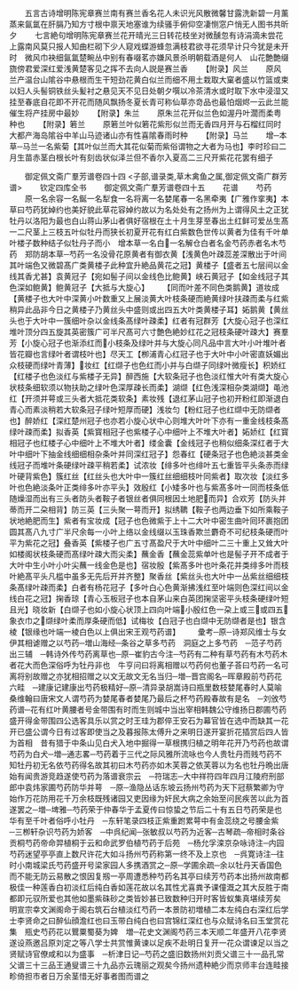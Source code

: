 <!-- { "loadSidebar": true } -->
　　五言古诗增明陈宪章赛兰南有赛兰香名花人未识光风散微馨甘露洗新碧一月薰蒸来氤氲在肝膈乃知方寸根中禀天地塞谁为续骚手俯仰空凄恻窓户悄无人图书共昕夕
　　七言絶句增明陈宪章赛兰花开晴光三日转花枝坐对微醺忽有诗涓滴未尝花上露南风莫只报人知曲栏砌下少人窥戏蝶游蜂忽满枝君欲寻花须早计只今犹是未开时　微风巾袂细氤氲楚畹丛中别有春啜茗亦嫌风景杀明朝载酒是何人　山花艶艶缀旒傍君爱深红爱浅黄楚客见之挥不去向人説是赛兰香
　　【附录】风兰
　　原风兰产温台山隂谷中悬根而生干短劲花黄白似兰而细不用土栽取大窠者盛以竹篮或束以妇人头髻铜铁丝头髪衬之悬见天不见日处朝夕噀以冷茶清水或时取下水中浸湿又挂至春底自花即不开花而随风飘扬冬夏长青可称仙草亦竒品也最怕烟烬一云此兰能催生将产挂房中最妙
　　【附录】朱兰
　　原朱兰花开似兰色如渥丹叶濶而柔粤种也
　　【附录】箬兰
　　原箬兰叶似箬花紫形似兰而无香四月开与石榴红同时大都产海岛隂谷中羊山马迹诸山亦有性喜隂春雨时种
　　【附录】马兰
　　增─本草─马兰一名紫菊【其叶似兰而大其花似菊而紫俗谓物之大者为马也】李时珍曰二月生苗赤茎白根长叶有刻齿状似泽兰但不香尔入夏高二三尺开紫花花罢有细子










　　御定佩文斋广羣芳谱卷四十四
<子部,谱录类,草木禽鱼之属,御定佩文斋广群芳谱>
　　钦定四库全书
　　御定佩文斋广羣芳谱卷四十五
　　花谱
　　芍药
　　原一名余容一名鋋一名犁食一名将离一名婪尾春一名黑牵夷【广雅作挛夷】本草曰芍药犹婥约也美好貌此草花容婥约故以为名处处有之扬州为上谓得风土之正犹牡丹以洛阳为最也白山蒋山茅山者俱好宿根在土十月生芽至春出土红鲜可爱丛生髙一二尺茎上三枝五叶似牡丹而狭长初夏开花有红白紫数色世传以黄者为佳有千叶单叶楼子数种结子似牡丹子而小　增本草一名白一名解仓白者名金芍药赤者名木芍药　郑防胡本草─芍药一名没骨花原黄者有御衣黄【浅黄色叶疎蕊差深散出于叶间其叶端色又微碧髙广类黄楼子此种宜升絶品黄花之冠】黄楼子【盛者五七层间以金线其香尤甚】袁黄冠子【宛如髻子间以金线色比鲍黄】峡石黄冠子【如金线冠子其色深如鲍黄】鲍黄冠子【大抵与大旋心】
　　【同而叶差不同色类鹅黄】道妆成【黄楼子也大叶中深黄小叶数重又上展淡黄大叶枝条硬而絶黄绿叶扶疎而柔与红紫稍异此品非今日之黄楼子乃黄丝头中盛则或出四五大叶类黄楼子耳】妬鹅黄【黄丝头也于大叶中一簇细叶杂以金线条髙绿叶疎柔】红者有冠群芳【大旋心冠子也深红堆叶顶分四五旋其英密簇广可半尺髙可六寸艶色絶妙红花之冠枝条硬叶疎大】赛羣芳【小旋心冠子也渐添红而小枝条及绿叶并与大旋心同凡品中言大叶小叶堆叶者皆花瓣也言绿叶者谓枝叶也】尽天工【栁浦青心红冠子也于大叶中小叶密直妖媚出众枝硬而绿叶青薄】妆红【红缬子也色红而小并与白缬子同绿叶微瘦长】积娇红【红楼子也色淡红与紫楼子无异】醉西施【大软条冠子也色淡红惟大叶有类大旋心状枝条细软须以物扶助之绿叶色深厚疎长而柔】湖缬【红色浅深相杂类湖缬】黾池红【开须并萼或三头者大抵花类软条】素妆残【退红茅山冠子也初开粉红即渐退白青心而素淡稍若大软条冠子绿叶短厚而硬】浅妆匀【粉红冠子也红缬中无防缬者也】醉娇红【深红楚州冠子也亦若小旋心状中心则堆大叶叶下亦有一重金线枝条髙绿叶疎而柔】拟香英【紫寳相冠子也紫楼子心中细叶上不堆大叶者】妬娇红【红寳相冠子也红楼子心中细叶上不堆大叶者】缕金囊【金线冠子也稍似细条深红者于大叶中细叶下抽金线细细相杂条叶并同深红冠子】怨春红【硬条冠子也色絶淡甚类金线冠子而堆叶条硬绿叶疎平稍若柔】试浓妆【绯多叶也绯叶五七重皆平头条赤而绿叶硬背紫色】簇红丝【红丝头也大叶中一簇红丝细细枝叶同紫者】取次妆【淡红多叶也色絶淡条叶正类绯多叶亦平头】效殷红【小矮多叶也与紫髙多叶一同而枝条低随燥湿而出有三头者防头者鞍子者银丝者俱同根因土地肥而异】合欢芳【防头并蒂而开二朶相背】防三英【三头聚一萼而开】拟绣韀【鞍子也两边垂下如所乘鞍子状地絶肥而生】紫者有宝妆成【冠子也色微紫于上十二大叶中密生曲叶囘环裹抱团圆其髙八九寸广半尺余每一小叶上络以金线缀以玉珠香欺兰麝奇不可纪枝条硬而叶平为紫花之冠】叠香英【紫楼子也广五寸髙盈尺于大叶中细叶二三十重上又耸大叶如楼阁状枝条硬而髙绿叶疎大而尖柔】蘸金香【蘸金蕊紫单叶也是髻子开不成者于大叶中生小叶小叶尖蘸一线金色是也】宿妆殷【紫髙多叶也叶条花并类绯多叶而枝叶絶髙平头凡槛中虽多无先后开并齐整】聚香丝【紫丝头也大叶中一丛紫丝细细枝条髙绿叶疎而柔】白者有杨花冠子【多叶白心色黄渐拂浅红至叶端则色深红间以金线白花之冠】掬香琼【青心玉板冠子也本自茅山来白英团掬坚密平头枝条硬绿叶短且光】晓妆新【白缬子也如小旋心状顶上四向叶端小殷红色一朶上或三或四五象衣巾之缬绿叶柔而厚条硬而低】试梅妆【白冠子也白缬中无防缬者是也】银含棱【银缘也叶端一棱白色以上俱出宋王观芍药谱】
　　彚考─原─诗郑风维士与女伊其相谑赠之以芍药─増山海经─条谷之草多芍药　洞庭之上多芍药　─范子芍药出三辅　─韩诗外传芍药离草也─原─崔豹古今注─芍药有二种有草芍药有木芍药木者花大而色深俗呼为牡丹非也　牛亨问曰将离相赠以芍药何也董子荅曰芍药一名可离将别故赠之亦犹相招赠之以文无故文无名当归─増─晋宫阁名─晖章殿前芍药花六畦　─建康记建康出芍药极精好─原─清异录胡嵩诗曰瓶里数枝婪尾春时人莫喻桑维翰曰唐宋文人谓芍药为婪尾春者婪尾乃最后之杯芍药殿春故有是名　─刘攽芍药谱─花有红叶黄腰者号金带围有时而生则城中当出宰相韩魏公守维扬日郡圃芍药盛开得金带围四公选客具乐以赏之时王珪为郡倅王安石为幕官皆在选中而缺其一花开已盛公谓今日有过客即使当之及暮报陈太傅升之来明日遂开宴折花插赏后四人皆为首相　昔有猎于中条山见白犬入地中掘得一草根携归植之明年花开乃芍药也故谓芍药为白犬─増─通志畧─芍药着于三代之际风雅所流咏也今人贵牡丹而贱芍药不知牡丹初无名依芍药得名故其初曰木芍药亦如木芙蓉之依芙蓉以为名也牡丹晩出唐始有闻贵游竞趋遂使芍药为落谱衰宗云　─符瑞志─大中祥符四年四月江陵府刑部郎中袁炜家圃芍药防华并萼　─原─渔隐丛话东坡云扬州芍药为天下冠蔡繁卿为守始作万花防用花千万余枝既残诸园又吏因缘为奸民大病之余始至问民疾苦以此为首遂罢之─増─埤雅─芍药荣于仲春华于孟夏传曰惊蛰之节后二十有五日芍药荣是也华有至千叶者俗呼小牡丹　─东轩笔录四枝正紫重跗累萼中有金蕊绕之号腰金紫　─三栁轩杂识芍药为娇客　─中呉纪闻─张敏叔以芍药为近客─古琴疏─帝相时条谷贡桐芍药帝命羿植桐于云和命武罗伯植芍药于后苑　─杨允孚滦京杂咏诗注─内园芍药迷望亭亭直上数尺许花大如斗扬州芍药称第一终不及上京也　─呉寛诗注─往时小南城梁氏芍药盛开号梁家园人多携酒赏之─原─学圃余疏─余以牡丹天香国色而不能无防云易散之恨因复剏一亭周遭悉种芍药名其亭曰续芳芍药本出扬州故南都极佳一种莲香白初淡红后纯白香如莲花故以名其性尤喜粪予课僮溉之其大反胜于南都即元驭所爱也其他如墨紫硃砂之类皆妙甚已致数种归开时客皆蚁集真堪续芳矣　明宣宗幸文渊阁命于阁右筑石台植淡红芍药一本景防初増植二本左纯白右深红后学士李贤命之曰醉仙顔澹红也曰玉带白纯白也曰宫锦红深红也与众赋诗名曰玉堂赏花集　瓶史芍药花以鸎粟蜀葵为婢　増─花史文渊阁芍药三本天顺二年盛开八花李贤遂设燕邀吕原刘定之等八学士共赏惟黄谏以足疾不赴明日复开一花众谓谏足以当之贤赋诗官僚咸和以为盛事　─析津日记─芍药之盛旧数扬州刘贡父谱三十一品孔常父谱三十三品王通叟谱三十九品亦云瑰丽之观矣今扬州遗种絶少而京师丰台连畦接畛倚担市者日万余茎惜无好事者图而谱之
